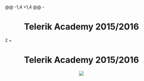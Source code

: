 @@ -1,4 +1,4 @@
-<h1 align="center">Telerik Academy 2015/2016</h1>2
+<h1 align="center">Telerik Academy 2015/2016</h1>
 
 <p align="center"><a href="http://academy.telerik.com/"><img src="https://raw.github.com/flextry/Telerik-Academy/master/Programming%20with%20C%23/Codes/Other/Telerik.png" /></a></p>
